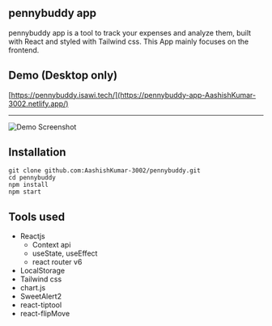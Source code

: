 ## pennybuddy app

pennybuddy app is a tool to track your expenses and analyze them, built with React and styled with Tailwind css. This App mainly focuses on the frontend.

## Demo (Desktop only)
[https://pennybuddy.isawi.tech/](https://pennybuddy-app-AashishKumar-3002.netlify.app/)

---
![Demo Screenshot](https://github.com/AashishKumar-3002/pennybuddy/assets/90868691/32673deb-a3e2-4d7c-9418-25a1346e9265)


## Installation

```plaintext
git clone github.com:AashishKumar-3002/pennybuddy.git
cd pennybuddy
npm install
npm start
```

## Tools used

-   Reactjs
    -   Context api
    -   useState, useEffect
    -   react router v6
-   LocalStorage
-   Tailwind css
-   chart.js
-   SweetAlert2
-   react-tiptool
-   react-flipMove
